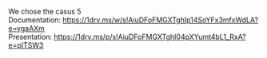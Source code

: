 We chose the casus 5 <br>
Documentation: https://1drv.ms/w/s!AiuDFoFMGXTghIp14SoYFx3mfxWdLA?e=ygaAXm <br>
Presentation: https://1drv.ms/p/s!AiuDFoFMGXTghI04pXYumt4bL1_RxA?e=pITSW3 <br>
